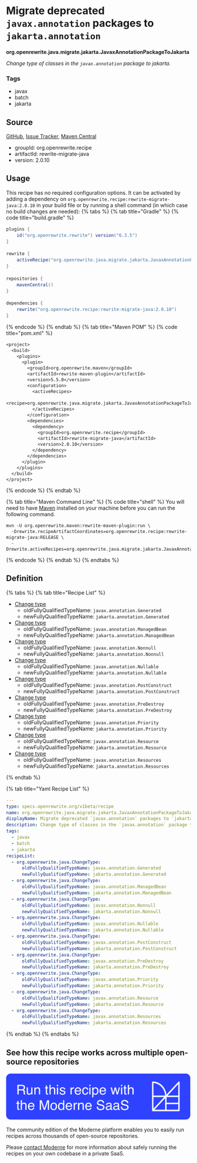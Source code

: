 # Migrate deprecated `javax.annotation` packages to `jakarta.annotation`

**org.openrewrite.java.migrate.jakarta.JavaxAnnotationPackageToJakarta**

_Change type of classes in the `javax.annotation` package to jakarta._

### Tags

* javax
* batch
* jakarta

## Source

[GitHub](https://github.com/openrewrite/rewrite-migrate-java/blob/main/src/main/resources/META-INF/rewrite/jakarta-ee-9.yml), [Issue Tracker](https://github.com/openrewrite/rewrite-migrate-java/issues), [Maven Central](https://central.sonatype.com/artifact/org.openrewrite.recipe/rewrite-migrate-java/2.0.10/jar)

* groupId: org.openrewrite.recipe
* artifactId: rewrite-migrate-java
* version: 2.0.10


## Usage

This recipe has no required configuration options. It can be activated by adding a dependency on `org.openrewrite.recipe:rewrite-migrate-java:2.0.10` in your build file or by running a shell command (in which case no build changes are needed): 
{% tabs %}
{% tab title="Gradle" %}
{% code title="build.gradle" %}
```groovy
plugins {
    id("org.openrewrite.rewrite") version("6.3.5")
}

rewrite {
    activeRecipe("org.openrewrite.java.migrate.jakarta.JavaxAnnotationPackageToJakarta")
}

repositories {
    mavenCentral()
}

dependencies {
    rewrite("org.openrewrite.recipe:rewrite-migrate-java:2.0.10")
}
```
{% endcode %}
{% endtab %}
{% tab title="Maven POM" %}
{% code title="pom.xml" %}
```markup
<project>
  <build>
    <plugins>
      <plugin>
        <groupId>org.openrewrite.maven</groupId>
        <artifactId>rewrite-maven-plugin</artifactId>
        <version>5.5.0</version>
        <configuration>
          <activeRecipes>
            <recipe>org.openrewrite.java.migrate.jakarta.JavaxAnnotationPackageToJakarta</recipe>
          </activeRecipes>
        </configuration>
        <dependencies>
          <dependency>
            <groupId>org.openrewrite.recipe</groupId>
            <artifactId>rewrite-migrate-java</artifactId>
            <version>2.0.10</version>
          </dependency>
        </dependencies>
      </plugin>
    </plugins>
  </build>
</project>
```
{% endcode %}
{% endtab %}

{% tab title="Maven Command Line" %}
{% code title="shell" %}
You will need to have [Maven](https://maven.apache.org/download.cgi) installed on your machine before you can run the following command.

```shell
mvn -U org.openrewrite.maven:rewrite-maven-plugin:run \
  -Drewrite.recipeArtifactCoordinates=org.openrewrite.recipe:rewrite-migrate-java:RELEASE \
  -Drewrite.activeRecipes=org.openrewrite.java.migrate.jakarta.JavaxAnnotationPackageToJakarta
```
{% endcode %}
{% endtab %}
{% endtabs %}

## Definition

{% tabs %}
{% tab title="Recipe List" %}
* [Change type](../../../java/changetype.md)
  * oldFullyQualifiedTypeName: `javax.annotation.Generated`
  * newFullyQualifiedTypeName: `jakarta.annotation.Generated`
* [Change type](../../../java/changetype.md)
  * oldFullyQualifiedTypeName: `javax.annotation.ManagedBean`
  * newFullyQualifiedTypeName: `jakarta.annotation.ManagedBean`
* [Change type](../../../java/changetype.md)
  * oldFullyQualifiedTypeName: `javax.annotation.Nonnull`
  * newFullyQualifiedTypeName: `jakarta.annotation.Nonnull`
* [Change type](../../../java/changetype.md)
  * oldFullyQualifiedTypeName: `javax.annotation.Nullable`
  * newFullyQualifiedTypeName: `jakarta.annotation.Nullable`
* [Change type](../../../java/changetype.md)
  * oldFullyQualifiedTypeName: `javax.annotation.PostConstruct`
  * newFullyQualifiedTypeName: `jakarta.annotation.PostConstruct`
* [Change type](../../../java/changetype.md)
  * oldFullyQualifiedTypeName: `javax.annotation.PreDestroy`
  * newFullyQualifiedTypeName: `jakarta.annotation.PreDestroy`
* [Change type](../../../java/changetype.md)
  * oldFullyQualifiedTypeName: `javax.annotation.Priority`
  * newFullyQualifiedTypeName: `jakarta.annotation.Priority`
* [Change type](../../../java/changetype.md)
  * oldFullyQualifiedTypeName: `javax.annotation.Resource`
  * newFullyQualifiedTypeName: `jakarta.annotation.Resource`
* [Change type](../../../java/changetype.md)
  * oldFullyQualifiedTypeName: `javax.annotation.Resources`
  * newFullyQualifiedTypeName: `jakarta.annotation.Resources`

{% endtab %}

{% tab title="Yaml Recipe List" %}
```yaml
---
type: specs.openrewrite.org/v1beta/recipe
name: org.openrewrite.java.migrate.jakarta.JavaxAnnotationPackageToJakarta
displayName: Migrate deprecated `javax.annotation` packages to `jakarta.annotation`
description: Change type of classes in the `javax.annotation` package to jakarta.
tags:
  - javax
  - batch
  - jakarta
recipeList:
  - org.openrewrite.java.ChangeType:
      oldFullyQualifiedTypeName: javax.annotation.Generated
      newFullyQualifiedTypeName: jakarta.annotation.Generated
  - org.openrewrite.java.ChangeType:
      oldFullyQualifiedTypeName: javax.annotation.ManagedBean
      newFullyQualifiedTypeName: jakarta.annotation.ManagedBean
  - org.openrewrite.java.ChangeType:
      oldFullyQualifiedTypeName: javax.annotation.Nonnull
      newFullyQualifiedTypeName: jakarta.annotation.Nonnull
  - org.openrewrite.java.ChangeType:
      oldFullyQualifiedTypeName: javax.annotation.Nullable
      newFullyQualifiedTypeName: jakarta.annotation.Nullable
  - org.openrewrite.java.ChangeType:
      oldFullyQualifiedTypeName: javax.annotation.PostConstruct
      newFullyQualifiedTypeName: jakarta.annotation.PostConstruct
  - org.openrewrite.java.ChangeType:
      oldFullyQualifiedTypeName: javax.annotation.PreDestroy
      newFullyQualifiedTypeName: jakarta.annotation.PreDestroy
  - org.openrewrite.java.ChangeType:
      oldFullyQualifiedTypeName: javax.annotation.Priority
      newFullyQualifiedTypeName: jakarta.annotation.Priority
  - org.openrewrite.java.ChangeType:
      oldFullyQualifiedTypeName: javax.annotation.Resource
      newFullyQualifiedTypeName: jakarta.annotation.Resource
  - org.openrewrite.java.ChangeType:
      oldFullyQualifiedTypeName: javax.annotation.Resources
      newFullyQualifiedTypeName: jakarta.annotation.Resources

```
{% endtab %}
{% endtabs %}

## See how this recipe works across multiple open-source repositories

[![Moderne Link Image](/.gitbook/assets/ModerneRecipeButton.png)](https://app.moderne.io/recipes/org.openrewrite.java.migrate.jakarta.JavaxAnnotationPackageToJakarta)

The community edition of the Moderne platform enables you to easily run recipes across thousands of open-source repositories.

Please [contact Moderne](https://moderne.io/product) for more information about safely running the recipes on your own codebase in a private SaaS.
